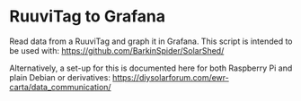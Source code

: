 # RuuviTag to Grafana
Read data from a RuuviTag and graph it in Grafana. This script is intended to be used with: 
https://github.com/BarkinSpider/SolarShed/

Alternatively, a set-up for this is documented here for both Raspberry Pi and plain Debian or derivatives: 
https://diysolarforum.com/ewr-carta/data_communication/
